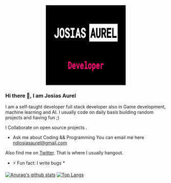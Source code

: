 
<img src="https://raw.githubusercontent.com/JosiasAurel/JosiasAurel/master/Screenshot_2021-02-15-19-00-14-0757216092.png" width="250px" height="250px" style="display: block; margin-left: auto; margin-right: auto;" />


### Hi there 👋, I am Josias Aurel

I am a self-taught developer full stack developer also in Game development, machine learning and AI.
I usually code on daily basis building random projects and having fun ;)

I Collaborate on open source projects .

- Ask me about Coding && Programming
You can email me here [ndjosiasaurel@gmail.com](ndjosiasaurel@gmail.com)

Also find me on [Twitter](https://twitter.com/JosiasWing?s=09). That is where I usually hangout.


* ⚡ Fun fact: I write bugs *


[![Anurag's github stats](https://github-readme-stats.vercel.app/api?username=josiasaurel&show_icons=true&theme=radical)](https://github.com/anuraghazra/github-readme-stats)
[![Top Langs](https://github-readme-stats.vercel.app/api/top-langs/?username=josiasaurel&langs_count=6&layout=compact)](https://github.com/anuraghazra/github-readme-stats)


